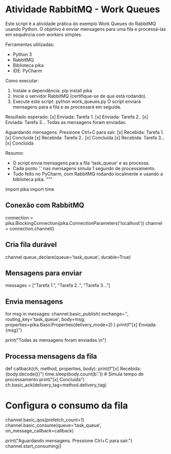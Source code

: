 # Atividade RabbitMQ - Work Queues

Este script é a atividade prática do exemplo Work Queues do RabbitMQ usando Python.
O objetivo é enviar mensagens para uma fila e processá-las em sequência com workers simples.

Ferramentas utilizadas:
- Python 3
- RabbitMQ
- Biblioteca pika
- IDE: PyCharm

Como executar:
1. Instale a dependência:
   pip install pika
2. Inicie o servidor RabbitMQ (certifique-se de que está rodando).
3. Execute este script:
   python work_queues.py
O script enviará mensagens para a fila e as processará em seguida.

Resultado esperado:
[x] Enviada: Tarefa 1.
[x] Enviada: Tarefa 2..
[x] Enviada: Tarefa 3...
Todas as mensagens foram enviadas.

Aguardando mensagens. Pressione Ctrl+C para sair.
[x] Recebida: Tarefa 1.
[x] Concluída
[x] Recebida: Tarefa 2..
[x] Concluída
[x] Recebida: Tarefa 3...
[x] Concluída

Resumo:
- O script envia mensagens para a fila 'task_queue' e as processa.
- Cada ponto '.' nas mensagens simula 1 segundo de processamento.
- Tudo feito no PyCharm, com RabbitMQ rodando localmente e usando a biblioteca pika.
"""

import pika
import time

## Conexão com RabbitMQ
connection = pika.BlockingConnection(pika.ConnectionParameters('localhost'))
channel = connection.channel()

## Cria fila durável
channel.queue_declare(queue='task_queue', durable=True)

## Mensagens para enviar
messages = ["Tarefa 1.", "Tarefa 2..", "Tarefa 3..."]

## Envia mensagens
for msg in messages:
    channel.basic_publish(
        exchange='',
        routing_key='task_queue',
        body=msg,
        properties=pika.BasicProperties(delivery_mode=2)
    )
    print(f"[x] Enviada: {msg}")

print("Todas as mensagens foram enviadas.\n")

## Processa mensagens da fila
def callback(ch, method, properties, body):
    print(f"[x] Recebida: {body.decode()}")
    time.sleep(body.count(b'.'))  # Simula tempo de processamento
    print("[x] Concluída")
    ch.basic_ack(delivery_tag=method.delivery_tag)

# Configura o consumo da fila
channel.basic_qos(prefetch_count=1)
channel.basic_consume(queue='task_queue', on_message_callback=callback)

print("Aguardando mensagens. Pressione Ctrl+C para sair.")
channel.start_consuming()
